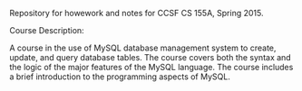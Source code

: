 Repository for howework and notes for CCSF CS 155A, Spring 2015. 

Course Description:

A course in the use of MySQL database management system to create, update, and query database tables. The course covers both the syntax and the logic of the major features of the MySQL language. The course includes a brief introduction to the programming aspects of MySQL.
